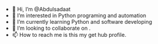 - 👋 Hi, I’m @Abdulsadaat
- 👀 I’m interested in Python programing and automation 
- 🌱 I’m currently learning Python and software developing 
- 💞️ I’m looking to collaborate on .
- 📫 How to reach me is this my get hub profile. 

<!---
Abdulsadaat/Abdulsadaat is a ✨ special ✨ repository because its `README.md` (this file) appears on your GitHub profile.
You can click the Preview link to take a look at your changes.
--->
